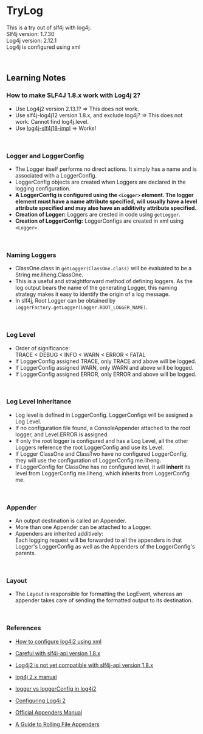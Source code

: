 # TryLog

This is a try out of slf4j with log4j.  
Slf4j version: 1.7.30  
Log4j version: 2.12.1  
Log4j is configured using xml  

&nbsp;

## Learning Notes

### How to make SLF4J 1.8.x work with Log4j 2? ###
* Use Log4j2 version 2.13.1? => This does not work. 
* Use slf4j-log4j12 version 1.8.x, and exclude log4j? => This does not work. Cannot find log4j.level.
* Use [log4j-slf4j18-impl](https://logging.apache.org/log4j/2.0/log4j-slf4j-impl/index.html) => Works!

&nbsp;

### Logger and LoggerConfig ###
* The Logger itself performs no direct actions. It simply has a name and is associated with a LoggerConfig. 
* LoggerConfig objects are created when Loggers are declared in the logging configuration.
* **A LoggerConfig is configured using the `<Logger>` element. The logger element must have a name attribute specified, will usually have a level attribute specified and may also have an additivity attribute specified.**
* **Creation of Logger:**  Loggers are crested in code using `getLogger`. 
* **Creation of LoggerConfig:** LoggerConfigs are created in xml using `<Logger>`. 

&nbsp;

### Naming Loggers ###
* ClassOne.class in `getLogger(ClassOne.class)` will be evaluated to be a String me.liheng.ClassOne.
* This is a useful and straightforward method of defining loggers. 
As the log output bears the name of the generating Logger, this naming strategy makes it easy to identify the origin of a log message.
* In slf4j, Root Logger can be obtained by `LoggerFactory.getLogger(Logger.ROOT_LOGGER_NAME)`. 

&nbsp;

### Log Level ###
* Order of significance:  
TRACE < DEBUG < INFO < WARN < ERROR < FATAL
* If LoggerConfig assigned TRACE, only TRACE and above will be logged. 
* If LoggerConfig assigned WARN, only WARN and above will be logged. 
* If LoggerConfig assigned ERROR, only ERROR and above will be logged. 

&nbsp;

### Log Level Inheritance ###
* Log level is defined in LoggerConfig. LoggerConfigs will be assigned a Log Level. 
* If no configuration file found, a ConsoleAppender attached to the root logger, and Level.ERROR is assigned.
* If only the root logger is configured and has a Log Level, all the other Loggers reference the root LoggerConfig and use its Level.
* If Logger ClassOne and ClassTwo have no configured LoggerConfig, they will use the configuration of LoggerConfig me.liheng.
* If LoggerConfig for ClassOne has no configured level, it will **inherit** its level from LoggerConfig me.liheng, which inherits from LoggerConfig me.

&nbsp;

### Appender ###
* An output destination is called an Appender.
* More than one Appender can be attached to a Logger.
* Appenders are inherited additively:  
Each logging request will be forwarded to all the appenders in that Logger's LoggerConfig as well as the Appenders of the LoggerConfig's parents.

&nbsp;


### Layout ### 
* The Layout is responsible for formatting the LogEvent, whereas an appender takes care of sending the formatted output to its destination. 

&nbsp;

### References ###
* [How to configure log4j2 using xml](https://mkyong.com/logging/log4j2-xml-example/)
* [Careful with slf4j-api version 1.8.x](http://www.slf4j.org/codes.html)
* [Log4j2 is not yet compatible with slf4j-api version 1.8.x](https://stackoverflow.com/questions/48829612/using-log4j2-10-and-slf4j-api-1-8-in-osgi-eclipse)
* [log4j 2.x manual](https://logging.apache.org/log4j/2.x/manual/architecture.html)
* [logger vs loggerConfig in log4j2](https://stackoverflow.com/questions/56093098/understanding-the-difference-between-logger-and-loggerconfig-in-log4j2)
* [Configuring Log4j 2](https://logging.apache.org/log4j/2.x/manual/configuration.html)


* [Official Appenders Manual](https://logging.apache.org/log4j/2.x/manual/appenders.html)
* [A Guide to Rolling File Appenders](https://www.baeldung.com/java-logging-rolling-file-appenders)


